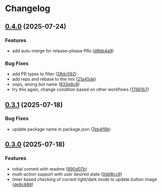 # Changelog

## [0.4.0](https://github.com/sethvoltz/streamdeck-dark-mode-toggle/compare/v0.3.1...v0.4.0) (2025-07-24)


### Features

* add auto-merge for release-please PRs ([d9bb4a9](https://github.com/sethvoltz/streamdeck-dark-mode-toggle/commit/d9bb4a92e1b7b59bfd31053de38285ba3507c145))


### Bug Fixes

* add PR types to filter ([38dc592](https://github.com/sethvoltz/streamdeck-dark-mode-toggle/commit/38dc5927e6c98af86d6ce9e17626edf7a9a86844))
* add repo and rebase to the mix ([21a45de](https://github.com/sethvoltz/streamdeck-dark-mode-toggle/commit/21a45ded6a0d00e29bc6b3ed410b27ce835ad910))
* oops, wrong bot name ([833e8c8](https://github.com/sethvoltz/streamdeck-dark-mode-toggle/commit/833e8c8cfaf52d9cd6458a9cf842ac22ce84aa7a))
* try this again, change condition based on other workflows ([17661b7](https://github.com/sethvoltz/streamdeck-dark-mode-toggle/commit/17661b79cddb4e4b3eeb327146f7ceafdc8553a3))

## [0.3.1](https://github.com/sethvoltz/streamdeck-dark-mode-toggle/compare/v0.3.0...v0.3.1) (2025-07-18)


### Bug Fixes

* update package name in package.json ([7eb4f8b](https://github.com/sethvoltz/streamdeck-dark-mode-toggle/commit/7eb4f8bd62bd5f2d3a39779fa3334761642a7324))

## [0.3.0](https://github.com/sethvoltz/streamdeck-dark-mode-toggle/compare/v0.2.0...v0.3.0) (2025-07-18)


### Features

* initial commit with readme ([890d07b](https://github.com/sethvoltz/streamdeck-dark-mode-toggle/commit/890d07b8afb5a1d72ce247ed4a54ccc685705874))
* multi-action support with user desired state ([0dd8cc9](https://github.com/sethvoltz/streamdeck-dark-mode-toggle/commit/0dd8cc9e82bfd452e70b840635eea11d47c94f94))
* timer based checking of current light/dark mode to update button image ([de9c688](https://github.com/sethvoltz/streamdeck-dark-mode-toggle/commit/de9c6889a7f4cb59ec195fa443bc03636c897f1e))
